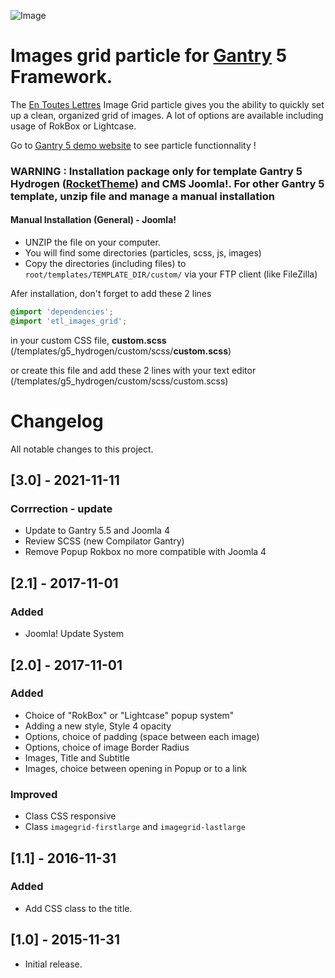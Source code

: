 ![Image](https://www.demo-gantry5.en-toutes-lettres.fr/images/demo/etl_particles_image_grid.jpg)

# Images grid particle for [Gantry] 5 Framework. 

The [En Toutes Lettres](https://www.en-toutes-lettres.fr/) Image Grid particle gives you the ability to quickly set up a clean, organized grid of images. A lot of options are available including usage of RokBox or Lightcase.

Go to [Gantry 5 demo website](https://www.demo-gantry5.en-toutes-lettres.fr/en/particles-en/grille-images-en) to see particle functionnality !


### WARNING : Installation package only for template Gantry 5 Hydrogen ([RocketTheme]) and CMS Joomla!. For other Gantry 5 template, unzip file and manage a manual installation

#### Manual Installation (General) - Joomla!
- UNZIP the file on your computer.
- You will find some directories (particles, scss, js, images)
- Copy the directories (including files) to ```root/templates/TEMPLATE_DIR/custom/``` via your FTP client (like FileZilla)

Afer installation, don't forget to add these 2 lines
```scss
@import 'dependencies';
@import 'etl_images_grid';
```
in your custom CSS file, **custom.scss** (/templates/g5_hydrogen/custom/scss/**custom.scss**)

or create this file and add these 2 lines with your text editor (/templates/g5_hydrogen/custom/scss/custom.scss)


# Changelog
All notable changes to this project.

## [3.0] - 2021-11-11

### Corrrection - update
- Update to Gantry 5.5 and Joomla 4
- Review SCSS (new Compilator Gantry)
- Remove Popup Rokbox no more compatible with Joomla 4


## [2.1] - 2017-11-01

### Added
- Joomla! Update System


## [2.0] - 2017-11-01

### Added
- Choice of "RokBox" or "Lightcase" popup system"
- Adding a new style, Style 4 opacity
- Options, choice of padding (space between each image)
- Options, choice of image Border Radius
- Images, Title and Subtitle
- Images, choice between opening in Popup or to a link

### Improved
- Class CSS responsive
- Class ```imagegrid-firstlarge``` and ```imagegrid-lastlarge```


## [1.1] - 2016-11-31

### Added
- Add CSS class to the title.


## [1.0] - 2015-11-31

- Initial release.



[RocketTheme]: https://rockettheme.com/
[Gantry]: http://gantry.org/
[Demo]: https://github.com/
